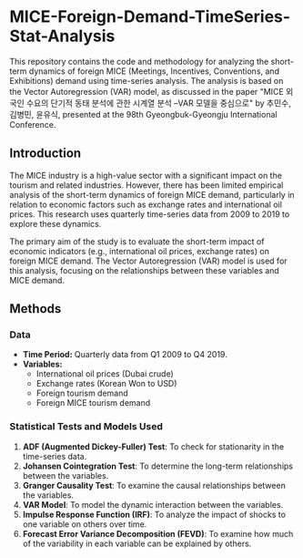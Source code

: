 # MICE-Foreign-Demand-TimeSeries-Stat-Analysis

This repository contains the code and methodology for analyzing the short-term dynamics of foreign MICE (Meetings, Incentives, Conventions, and Exhibitions) demand using time-series analysis. The analysis is based on the Vector Autoregression (VAR) model, as discussed in the paper "MICE 외국인 수요의 단기적 동태 분석에 관한 시계열 분석 –VAR 모델을 중심으로" by 추민수, 김병민, 윤유식, presented at the 98th Gyeongbuk-Gyeongju International Conference.

## Introduction
The MICE industry is a high-value sector with a significant impact on the tourism and related industries. However, there has been limited empirical analysis of the short-term dynamics of foreign MICE demand, particularly in relation to economic factors such as exchange rates and international oil prices. This research uses quarterly time-series data from 2009 to 2019 to explore these dynamics.

The primary aim of the study is to evaluate the short-term impact of economic indicators (e.g., international oil prices, exchange rates) on foreign MICE demand. The Vector Autoregression (VAR) model is used for this analysis, focusing on the relationships between these variables and MICE demand.

## Methods

### Data
- **Time Period:** Quarterly data from Q1 2009 to Q4 2019.
- **Variables:** 
  - International oil prices (Dubai crude)
  - Exchange rates (Korean Won to USD)
  - Foreign tourism demand
  - Foreign MICE tourism demand

### Statistical Tests and Models Used
1. **ADF (Augmented Dickey-Fuller) Test**: To check for stationarity in the time-series data.
2. **Johansen Cointegration Test**: To determine the long-term relationships between the variables.
3. **Granger Causality Test**: To examine the causal relationships between the variables.
4. **VAR Model**: To model the dynamic interaction between the variables.
5. **Impulse Response Function (IRF)**: To analyze the impact of shocks to one variable on others over time.
6. **Forecast Error Variance Decomposition (FEVD)**: To examine how much of the variability in each variable can be explained by others.

